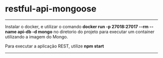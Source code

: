 # restful-api-mongoose

*****************************************************************************************************************************
Instalar o docker, e utilizar o comando **docker run -p 27018:27017 --rm --name api-db -d mongo** no diretorio do projeto
para executar um container utilizando a imagem do Mongo.

Para executar a aplicação REST, utilize **npm start**

*****************************************************************************************************************************
